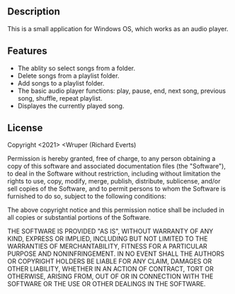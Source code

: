 ## Description
This is a small application for Windows OS, which works as an audio player.

## Features

* The ablity so select songs from a folder.
* Delete songs from a playlist folder.
* Add songs to a playlist folder.
* The basic audio player functions: play, pause, end, next song, previous song, shuffle, repeat playlist.
* Displayes the currently played song.

## License

Copyright <2021> <Wruper (Richard Everts)

Permission is hereby granted, free of charge, to any person obtaining a copy of this software and associated documentation files (the "Software"), to deal in the Software without restriction, including without limitation the rights to use, copy, modify, merge, publish, distribute, sublicense, and/or sell copies of the Software, and to permit persons to whom the Software is furnished to do so, subject to the following conditions:

The above copyright notice and this permission notice shall be included in all copies or substantial portions of the Software.

THE SOFTWARE IS PROVIDED "AS IS", WITHOUT WARRANTY OF ANY KIND, EXPRESS OR IMPLIED, INCLUDING BUT NOT LIMITED TO THE WARRANTIES OF MERCHANTABILITY, FITNESS FOR A PARTICULAR PURPOSE AND NONINFRINGEMENT. IN NO EVENT SHALL THE AUTHORS OR COPYRIGHT HOLDERS BE LIABLE FOR ANY CLAIM, DAMAGES OR OTHER LIABILITY, WHETHER IN AN ACTION OF CONTRACT, TORT OR OTHERWISE, ARISING FROM, OUT OF OR IN CONNECTION WITH THE SOFTWARE OR THE USE OR OTHER DEALINGS IN THE SOFTWARE.


